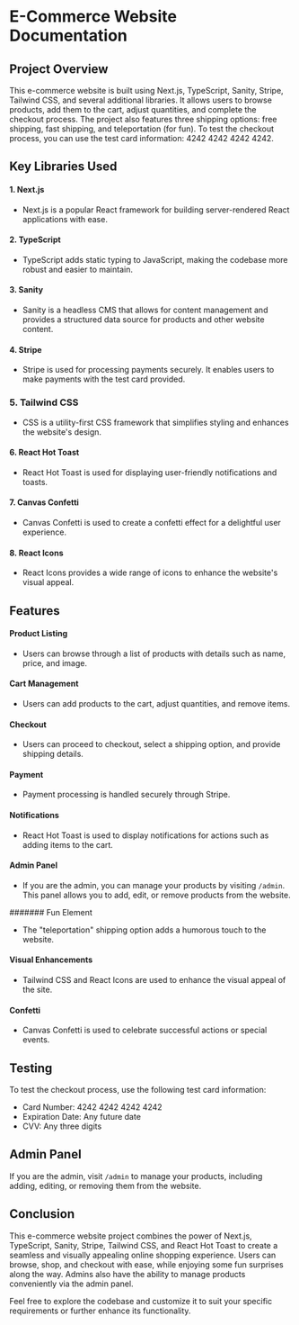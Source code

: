# E-Commerce Website Documentation

## Project Overview

This e-commerce website is built using Next.js, TypeScript, Sanity, Stripe, Tailwind CSS, and several additional libraries. It allows users to browse products, add them to the cart, adjust quantities, and complete the checkout process. The project also features three shipping options: free shipping, fast shipping, and teleportation (for fun). To test the checkout process, you can use the test card information: 4242 4242 4242 4242.

## Key Libraries Used

#### 1. Next.js

- Next.js is a popular React framework for building server-rendered React applications with ease.

#### 2. TypeScript

- TypeScript adds static typing to JavaScript, making the codebase more robust and easier to maintain.

#### 3. Sanity

- Sanity is a headless CMS that allows for content management and provides a structured data source for products and other website content.

#### 4. Stripe

- Stripe is used for processing payments securely. It enables users to make payments with the test card provided.

### 5. Tailwind CSS

- CSS is a utility-first CSS framework that simplifies styling and enhances the website's design.

#### 6. React Hot Toast

- React Hot Toast is used for displaying user-friendly notifications and toasts.

#### 7. Canvas Confetti

- Canvas Confetti is used to create a confetti effect for a delightful user experience.

#### 8. React Icons

- React Icons provides a wide range of icons to enhance the website's visual appeal.

## Features

#### Product Listing

- Users can browse through a list of products with details such as name, price, and image.

#### Cart Management

- Users can add products to the cart, adjust quantities, and remove items.

#### Checkout

- Users can proceed to checkout, select a shipping option, and provide shipping details.

#### Payment

- Payment processing is handled securely through Stripe.

#### Notifications

- React Hot Toast is used to display notifications for actions such as adding items to the cart.

#### Admin Panel

- If you are the admin, you can manage your products by visiting `/admin`. This panel allows you to add, edit, or remove products from the website.

####### Fun Element

- The "teleportation" shipping option adds a humorous touch to the website.

#### Visual Enhancements

- Tailwind CSS and React Icons are used to enhance the visual appeal of the site.

#### Confetti

- Canvas Confetti is used to celebrate successful actions or special events.

## Testing

To test the checkout process, use the following test card information:

- Card Number: 4242 4242 4242 4242
- Expiration Date: Any future date
- CVV: Any three digits

## Admin Panel

If you are the admin, visit `/admin` to manage your products, including adding, editing, or removing them from the website.

## Conclusion

This e-commerce website project combines the power of Next.js, TypeScript, Sanity, Stripe, Tailwind CSS, and React Hot Toast to create a seamless and visually appealing online shopping experience. Users can browse, shop, and checkout with ease, while enjoying some fun surprises along the way. Admins also have the ability to manage products conveniently via the admin panel.

Feel free to explore the codebase and customize it to suit your specific requirements or further enhance its functionality.
